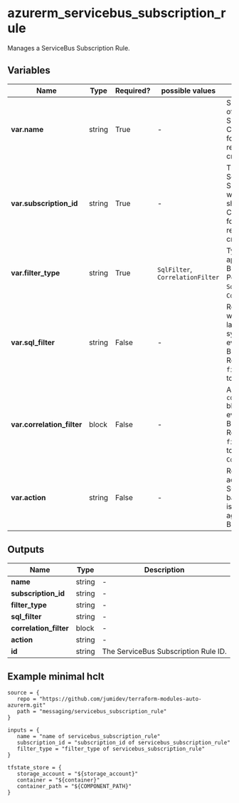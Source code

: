 # azurerm_servicebus_subscription_rule

Manages a ServiceBus Subscription Rule.

## Variables

| Name | Type | Required? |  possible values |  Description |
| ---- | ---- | --------- |  ----------- | ----------- |
| **var.name** | string | True | -  |  Specifies the name of the ServiceBus Subscription Rule. Changing this forces a new resource to be created. | 
| **var.subscription_id** | string | True | -  |  The ID of the ServiceBus Subscription in which this Rule should be created. Changing this forces a new resource to be created. | 
| **var.filter_type** | string | True | `SqlFilter`, `CorrelationFilter`  |  Type of filter to be applied to a BrokeredMessage. Possible values are `SqlFilter` and `CorrelationFilter`. | 
| **var.sql_filter** | string | False | -  |  Represents a filter written in SQL language-based syntax that to be evaluated against a BrokeredMessage. Required when `filter_type` is set to `SqlFilter`. | 
| **var.correlation_filter** | block | False | -  |  A `correlation_filter` block to be evaluated against a BrokeredMessage. Required when `filter_type` is set to `CorrelationFilter`. | 
| **var.action** | string | False | -  |  Represents set of actions written in SQL language-based syntax that is performed against a BrokeredMessage. | 



## Outputs

| Name | Type | Description |
| ---- | ---- | --------- | 
| **name** | string  | - | 
| **subscription_id** | string  | - | 
| **filter_type** | string  | - | 
| **sql_filter** | string  | - | 
| **correlation_filter** | block  | - | 
| **action** | string  | - | 
| **id** | string  | The ServiceBus Subscription Rule ID. | 

## Example minimal hclt

```hcl
source = {
   repo = "https://github.com/jumidev/terraform-modules-auto-azurerm.git" 
   path = "messaging/servicebus_subscription_rule" 
}

inputs = {
   name = "name of servicebus_subscription_rule" 
   subscription_id = "subscription_id of servicebus_subscription_rule" 
   filter_type = "filter_type of servicebus_subscription_rule" 
}

tfstate_store = {
   storage_account = "${storage_account}" 
   container = "${container}" 
   container_path = "${COMPONENT_PATH}" 
}


```